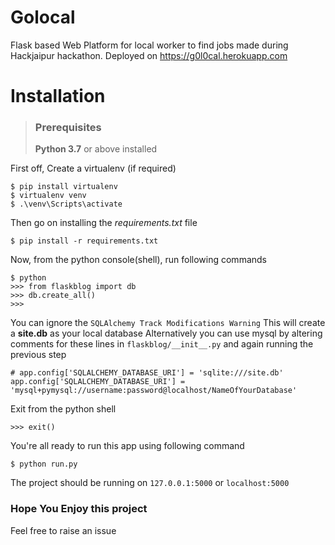 # Golocal
 Flask based Web Platform for local worker to find jobs made during Hackjaipur hackathon. 
 Deployed on https://g0l0cal.herokuapp.com
 
 # Installation
 > ### Prerequisites
 > **Python 3.7** or above installed 
 
 First off, Create a virtualenv (if required)
 ```
 $ pip install virtualenv
 $ virtualenv venv
 $ .\venv\Scripts\activate
 ```
Then go on installing the *requirements.txt* file
```
$ pip install -r requirements.txt
```
Now, from the python console(shell), run following commands
```
$ python
>>> from flaskblog import db
>>> db.create_all()
>>>
```
You can ignore the ```SQLAlchemy Track Modifications Warning```
This will create a **site.db** as your local database
Alternatively you can use mysql by altering comments  for these lines in ```flaskblog/__init__.py``` and again running the previous step
```
# app.config['SQLALCHEMY_DATABASE_URI'] = 'sqlite:///site.db'
app.config['SQLALCHEMY_DATABASE_URI'] = 'mysql+pymysql://username:password@localhost/NameOfYourDatabase'
```
Exit from the python shell
```
>>> exit()
```
You're all ready to run this app using following command
```
$ python run.py
```
The project should be running on ```127.0.0.1:5000``` or ```localhost:5000```

### Hope You Enjoy this project
Feel free to raise an issue
